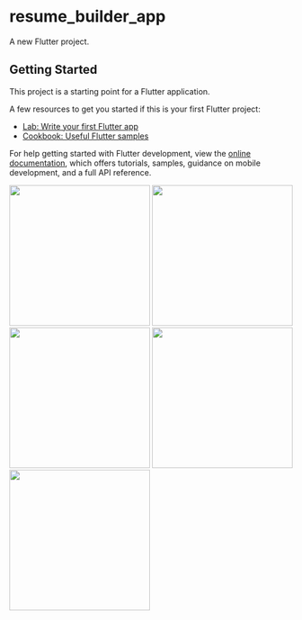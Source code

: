 # resume_builder_app

A new Flutter project.

## Getting Started

This project is a starting point for a Flutter application.

A few resources to get you started if this is your first Flutter project:

- [Lab: Write your first Flutter app](https://docs.flutter.dev/get-started/codelab)
- [Cookbook: Useful Flutter samples](https://docs.flutter.dev/cookbook)

For help getting started with Flutter development, view the
[online documentation](https://docs.flutter.dev/), which offers tutorials,
samples, guidance on mobile development, and a full API reference.


<img src= "https://user-images.githubusercontent.com/118421837/232280692-57fdfb05-3c4e-443f-8411-fc7f317713e0.png" width="250px"></img>
<img src= "https://user-images.githubusercontent.com/118421837/232280801-b527d18b-4f6b-4e3f-bf31-f4abd8677602.png" width="250px"></img>
<img src= "https://user-images.githubusercontent.com/118421837/232281954-5863437f-6e4d-418e-b5f0-a640bb64f45d.png" width="250px"></img>
<img src= "https://user-images.githubusercontent.com/131134576/233122984-9f2d3491-269c-4e81-b82a-0f1be71f7457.png" width="250px"></img>
<img src= "https://user-images.githubusercontent.com/131134576/233135836-fd154b03-7ff8-4ea3-80b2-dddc1172b511.png" width="250px"></img>
